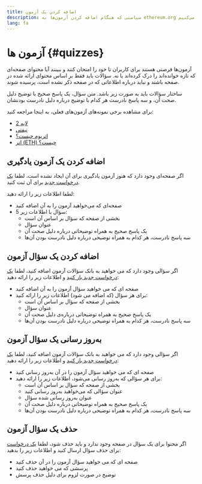 ```yaml
---
title: اضافه کردن یک آزمون
description: سیاستی که هنگام اضافه کردن آزمون‌ها به ethereum.org استفاده می‌کنیم
lang: fa
---
```


# آزمون ها {#quizzes}

آزمون‌ها فرصتی هستند برای کاربران تا خود را امتحان کنند و ببینند آیا محتوای صفحه‌ای که تازه خوانده‌اند را درک کرده‌اند یا نه. سؤالات باید فقط بر اساس محتوای ارائه شده در صفحه باشند و نباید درباره اطلاعاتی که در صفحه ذکر نشده است، پرسیده شوند.

ساختار سؤالات باید به صورت زیر باشد. متن سؤال، یک پاسخ صحیح با توضیح دلیل صحت آن، و سه پاسخ نادرست هر کدام با توضیح درباره دلیل نادرست بودنشان.

برای مشاهده برخی نمونه‌های آزمون‌های فعلی، به اینجا مراجعه کنید:

- [لایه 2](/layer-2)
- [نیفتی](/nft/)
- [اتریوم چیست؟](/what-is-ethereum/)
- [اتر (ETH) چیست؟](/what-is-ether/)

## اضافه کردن یک آزمون یادگیری

اگر صفحه‌ای وجود دارد که هنوز آزمون یادگیری برای آن ایجاد نشده است، لطفا [یک درخواست جدید](https://github.com/ethereum/ethereum-org-website/issues/new?assignees=&labels=&template=suggest_quiz.yaml) برای آن ثبت کنید.

لطفا اطلاعات زیر را ارائه دهید:

- صفحه‌ای که می‌خواهید آزمون را به آن اضافه کنید
- 5 سؤال با اطلاعات زیر:
  - بخشی از صفحه که سؤال بر اساس آن است
  - عنوان سؤال
  - یک پاسخ صحیح به همراه توضیحاتی درباره‌ دلیل صحت آن
  - سه پاسخ نادرست، هر کدام به همراه توضیحی درباره دلیل نادرست بودن آن‌ها

## اضافه کردن یک سؤال آزمون

اگر سؤالی وجود دارد که می خواهید به بانک سؤالات آزمون اضافه کنید، لطفا [یک درخواست جدید باز کنید](https://github.com/ethereum/ethereum-org-website/issues/new?assignees=&labels=&template=suggest_quiz.yaml) و اطلاعات زیر را ارائه دهید:

- صفحه ای که می خواهید سؤال آزمون را به آن اضافه کنید
- برای هر سؤال (که اضافه می شود) اطلاعات زیر را ارائه کنید:
  - بخشی از صفحه که سؤال بر اساس آن است
  - عنوان سؤال
  - یک پاسخ صحیح به همراه توضیحاتی درباره‌ی دلیل صحت آن
  - سه پاسخ نادرست، هر کدام به همراه توضیحی درباره دلیل نادرست بودن آن‌ها

## به‌روز رسانی یک سؤال آزمون

اگر سؤالی وجود دارد که می خواهید به بانک سؤالات آزمون اضافه کنید، لطفا [یک درخواست جدید باز کنید](https://github.com/ethereum/ethereum-org-website/issues/new?assignees=&labels=&template=suggest_quiz.yaml) و اطلاعات زیر را ارائه دهید:

- صفحه ای که می خواهید سؤال آزمون را در آن به‌روز رسانی کنید
- برای هر سؤالی که به‌روز رسانی می‌شود، اطلاعات زیر را ارائه دهید:
  - بخشی از صفحه که سؤال بر اساس آن است
  - عنوان سؤالی که می‌خواهید به‌روز رسانی کنید
  - عنوان به‌روز رسانی شده سؤال
  - یک پاسخ صحیح به همراه توضیحاتی درباره‌ دلیل صحت آن
  - سه پاسخ نادرست، هر کدام به همراه توضیحی درباره دلیل نادرست بودن آن‌ها

## حذف یک سؤال آزمون

اگر محتوا برای یک سؤال در صفحه وجود ندارد و باید حذف شود، لطفا [یک درخواست](https://github.com/ethereum/ethereum-org-website/issues/new?assignees=&labels=&template=suggest_quiz.yaml) برای حذف سؤال ارسال کنید و اطلاعات زیر را بدهید:

- صفحه ای که می خواهید سؤال آزمون را در آن حذف کنید
- پرسشی که می خواهید حذف کنید
- توضیح در صورت لزوم برای دلیل حذف پرسش
